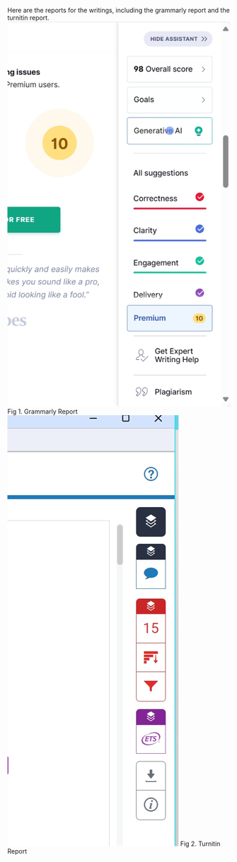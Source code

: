 Here are the reports for the writings, including the grammarly report and the turnitin report. 
<img src="grammarly.png" alt="Flowchart">
Fig 1. Grammarly Report
<img src="turnitin.png" alt="Flowchart">
Fig 2. Turnitin Report
